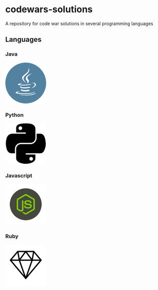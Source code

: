 # codewars-solutions
A repository for code war solutions in several programming languages

## Languages
### Java
![Java image](./images/java.png)
### Python
![Python image](./images/python.png)
### Javascript
![Node Image](./images/node.png)
### Ruby
![Ruby Image](./images/ruby.png)